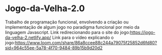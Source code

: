 # Jogo-da-Velha-2.0
Trabalho de programação funcional, envolvendo a criação ou implementação de algum jogo no paradigma funcional por meio da linguagem Javascript.
Link redirecionando para o site do jogo:https://jogo-da-velha-2.netlify.app/
Link para o vídeo explicando o jogo:https://www.loom.com/share/86a8ccee88c244a79075f25852d6fd80?sid=964c55ee-5a78-4f70-9484-89b15b9d20d2
